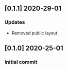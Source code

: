 ## [0.1.1] 2020-29-01

### Updates

- Removed public layout

## [0.1.0] 2020-25-01

### Initial commit
